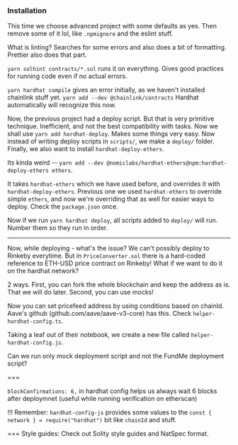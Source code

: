 ### Installation

This time we choose advanced project with some defaults as yes. Then remove some of it lol, like `.npmignore` and the eslint stuff.

What is linting? Searches for some errors and also does a bit of formatting. Prettier also does that part.

`yarn solhint contracts/*.sol` runs it on everything. Gives good practices for running code even if no actual errors.

`yarn hardhat compile` gives an error initially, as we haven't installed chainlink stuff yet. `yarn add --dev @chainlink/contracts` Hardhat automatically will recognize this now.

Now, the previous project had a deploy script. But that is very primitive technique. Inefficient, and not the best compatibility with tasks. Now we shall use `yarn add hardhat-deploy`. Makes some things very easy. Now instead of writing deploy scripts in `scripts/`, we make a `deploy/` folder. Finally, we also want to install `hardhat-deploy-ethers`.

Its kinda weird -- `yarn add --dev @nomiclabs/hardhat-ethers@npm:hardhat-deploy-ethers ethers`.

It takes `hardhat-ethers` which we have used before, and overrides it with `hardhat-deploy-ethers`. Previous one we used `hardhat-ethers` to override simple `ethers`, and now we're overriding that as well for easier ways to deploy. Check the `package.json` once.

Now if we run `yarn hardhat deploy`, all scripts added to `deploy/` will run. Number them so they run in order.

---

Now, while deploying - what's the issue? We can't possibly deploy to Rinkeby everytime. But in `PriceConverter.sol` there is a hard-coded reference to ETH-USD price contract on Rinkeby! What if we want to do it on the hardhat network?

2 ways. First, you can fork the whole blockchain and keep the address as is. That we will do later. Second, you can use mocks!

Now you can set pricefeed address by using conditions based on chainId. Aave's github (github.com/aave/aave-v3-core) has this. Check `helper-hardhat-config.ts`.

Taking a leaf out of their notebook, we create a new file called `helper-hardhat-config.js`.

Can we run only mock deployment script and not the FundMe deployment script?

===

`blockConfirmations: 6,` in hardhat config helps us always wait 6 blocks after deploymnet (useful while running verification on etherscan)

!!! Remember: `hardhat-config-js` provides some values to the `const { network } = require("hardhat")` bit like `chainId` and stuff.

===
Style guides: Check out Solity style guides and NatSpec format.
